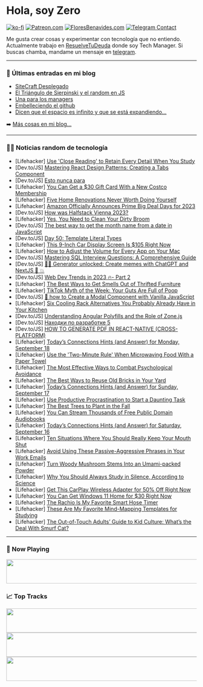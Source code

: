 # Hola, soy Zero

[![ko-fi](https://ko-fi.com/img/githubbutton_sm.svg)](https://ko-fi.com/J3J4N0LUK)
[![Patreon.com](https://img.shields.io/endpoint.svg?url=https%3A%2F%2Fshieldsio-patreon.vercel.app%2Fapi%3Fusername%3Dzerodragon%26type%3Dpatrons&style=for-the-badge)](https://patreon.com/zerodragon)
[![FloresBenavides.com](https://img.shields.io/website?down_message=oops&label=MiBlog&style=for-the-badge&up_message=online&url=https%3A%2F%2Ffloresbenavides.com)](https://floresbenavides.com)
[![Telegram Contact](https://img.shields.io/badge/escr%C3%ADbeme-ZeroDragon-%2326A5E4?style=for-the-badge&logo=telegram)](https://t.me/zerodragon)

Me gusta crear cosas y experimentar con tecnología que no entiendo.
Actualmente trabajo en [ResuelveTuDeuda](http://github.com/resuelve) donde soy Tech Manager.
Si buscas chamba, mandame un mensaje en [telegram](https://t.me/zerodragon).

---

### 📕 Últimas entradas en mi blog
<!-- BLOG-POST-LIST:START -->
- [SiteCraft Desplegado](https://floresbenavides.com/sitecraft-desplegado/)
- [El Triángulo de Sierpinski y el random en JS](https://floresbenavides.com/el-triangulo-de-sierpinski-y-el-random-en-js/)
- [Una para los managers](https://floresbenavides.com/una-para-los-managers/)
- [Embelleciendo el github](https://floresbenavides.com/embelleciendo-el-github/)
- [Dicen que el espacio es infinito y que se está expandiendo…](https://floresbenavides.com/dicen-que-el-espacio-es-infinito-y-que-se-esta-expandiendo/)
<!-- BLOG-POST-LIST:END -->

➡️ [Más cosas en mi blog...](https://floresbenavides.com)

---

### 👨‍💻 Noticias random de tecnología
<!-- TECH-POSTS:START -->
- [Lifehacker] [Use &#39;Close Reading&#39; to Retain Every Detail When You Study](https://lifehacker.com/use-close-reading-to-retain-every-detail-when-you-study-1850849002)
- [Dev.to/JS] [Mastering React Design Patterns: Creating a Tabs Component](https://dev.to/josephciullo/mastering-react-design-patterns-creating-a-tabs-component-1lem)
- [Dev.to/JS] [Esto nunca para](https://dev.to/ulisesserranop/esto-nunca-para-3mbk)
- [Lifehacker] [You Can Get a $30 Gift Card With a New Costco Membership](https://lifehacker.com/you-can-get-a-30-gift-card-with-a-new-costco-membershi-1850849083)
- [Lifehacker] [Five Home Renovations Never Worth Doing Yourself](https://lifehacker.com/five-home-renovations-never-worth-doing-yourself-1850848046)
- [Lifehacker] [Amazon Officially Announces Prime Big Deal Days for 2023](https://lifehacker.com/amazon-officially-announces-prime-big-deal-days-for-202-1850848692)
- [Dev.to/JS] [How was Halfstack Vienna 2023?](https://dev.to/bogomil/how-was-halfstack-vienna-2023-57o7)
- [Lifehacker] [Yes, You Need to Clean Your Dirty Broom](https://lifehacker.com/yes-you-need-to-clean-your-dirty-broom-1849701048)
- [Dev.to/JS] [The best way to get the month name from a date in JavaScript](https://dev.to/atapas/the-best-way-to-get-the-month-name-from-a-date-in-javascript-3pjn)
- [Dev.to/JS] [Day 50: Template Literal Types](https://dev.to/dhrn/day-50-template-literal-types-56hd)
- [Lifehacker] [This 9-Inch Car Display Screen Is $105 Right Now](https://lifehacker.com/this-9-inch-car-display-screen-is-105-right-now-1850842490)
- [Lifehacker] [How to Adjust the Volume for Every App on Your Mac](https://lifehacker.com/how-to-individually-control-audio-volume-for-every-app-1847455401)
- [Dev.to/JS] [Mastering SQL Interview Questions: A Comprehensive Guide](https://dev.to/sajalmanjhi/mastering-sql-interview-questions-a-comprehensive-guide-1ank)
- [Dev.to/JS] [🧞‍♂️ Generator unlocked: Create memes with ChatGPT and NextJS 🚀 💥](https://dev.to/triggerdotdev/generator-unlocked-create-memes-with-chatgpt-and-nextjs-2g3c)
- [Dev.to/JS] [Web Dev Trends in 2023 🔥- Part 2](https://dev.to/frjr17/web-dev-trends-in-2023-part-2-1m8l)
- [Lifehacker] [The Best Ways to Get Smells Out of Thrifted Furniture](https://lifehacker.com/the-best-ways-to-get-smells-out-of-thrifted-furniture-1850847872)
- [Lifehacker] [TikTok Myth of the Week: Your Guts Are Full of Poop](https://lifehacker.com/tiktok-gut-health-trend-1850844490)
- [Dev.to/JS] [🚀 how to Create a Modal Component with Vanilla JavaScript](https://dev.to/idurar/how-to-create-a-modal-component-with-just-javascript-without-react-or-vue-5767)
- [Lifehacker] [Six Cooling Rack Alternatives You Probably Already Have in Your Kitchen](https://lifehacker.com/cooling-rack-alternatives-1850844031)
- [Dev.to/JS] [Understanding Angular Polyfills and the Role of Zone.js](https://dev.to/chintanonweb/understanding-angular-polyfills-and-the-role-of-zonejs-48mi)
- [Dev.to/JS] [Находки по разработке 5](https://dev.to/potykion/nakhodki-po-razrabotkie-5-2683)
- [Dev.to/JS] [HOW TO GENERATE PDF IN REACT-NATIVE &lpar;CROSS-PLATFORM&rpar;](https://dev.to/cudium/how-to-generate-pdf-in-react-native-cross-platform-1f8g)
- [Lifehacker] [Today’s Connections Hints &lpar;and Answer&rpar; for Monday, September 18](https://lifehacker.com/connections-answer-today-september-18-2023-1850842534)
- [Lifehacker] [Use the &#39;Two-Minute Rule&#39; When Microwaving Food With a Paper Towel](https://lifehacker.com/use-the-two-minute-rule-when-microwaving-food-with-a-pa-1850846443)
- [Lifehacker] [The Most Effective Ways to Combat Psychological Avoidance](https://lifehacker.com/the-most-effective-ways-to-combat-psychological-avoidan-1850846448)
- [Lifehacker] [The Best Ways to Reuse Old Bricks in Your Yard](https://lifehacker.com/the-best-ways-to-reuse-old-bricks-in-your-yard-1850846451)
- [Lifehacker] [Today’s Connections Hints &lpar;and Answer&rpar; for Sunday, September 17](https://lifehacker.com/connections-answer-today-september-17-2023-1850842510)
- [Lifehacker] [Use Productive Procrastination to Start a Daunting Task](https://lifehacker.com/use-productive-procrastination-to-start-a-daunting-task-1850845462)
- [Lifehacker] [The Best Trees to Plant in the Fall](https://lifehacker.com/the-best-trees-to-plant-in-the-fall-1850845475)
- [Lifehacker] [You Can Stream Thousands of Free Public Domain Audiobooks](https://lifehacker.com/you-can-stream-thousands-of-free-public-domain-audioboo-1850845294)
- [Lifehacker] [Today’s Connections Hints &lpar;and Answer&rpar; for Saturday, September 16](https://lifehacker.com/connections-answer-today-september-16-2023-1850842165)
- [Lifehacker] [Ten Situations Where You Should Really Keep Your Mouth Shut](https://lifehacker.com/ten-situations-where-you-should-really-keep-your-mouth-1850844470)
- [Lifehacker] [Avoid Using These Passive-Aggressive Phrases in Your Work Emails](https://lifehacker.com/avoid-using-these-passive-aggressive-phrases-in-your-wo-1850843297)
- [Lifehacker] [Turn Woody Mushroom Stems Into an Umami-packed Powder](https://lifehacker.com/mushroom-umami-powder-recipe-1850843604)
- [Lifehacker] [Why You Should Always Study in Silence, According to Science](https://lifehacker.com/why-you-should-always-study-in-silence-according-to-sc-1850843477)
- [Lifehacker] [Get This CarPlay Wireless Adapter for 50% Off Right Now](https://lifehacker.com/get-this-carplay-wireless-adapter-for-50-off-right-now-1850839929)
- [Lifehacker] [You Can Get Windows 11 Home for $30 Right Now](https://lifehacker.com/you-can-get-windows-11-home-for-30-right-now-1850836810)
- [Lifehacker] [The Rachio Is My Favorite Smart Hose Timer](https://lifehacker.com/rachio-smart-hose-timer-review-1850842996)
- [Lifehacker] [These Are My Favorite Mind-Mapping Templates for Studying](https://lifehacker.com/these-are-my-favorite-mind-mapping-templates-for-studyi-1850843156)
- [Lifehacker] [The Out-of-Touch Adults’ Guide to Kid Culture: What’s the Deal With Smurf Cat?](https://lifehacker.com/what-is-smurf-cat-1850842927)<!-- TECH-POSTS:END -->

---

### 🎵 Now Playing
<a href="https://spotify-now-playing-dun.vercel.app/now-playing?open"><img src="https://spotify-now-playing-dun.vercel.app/now-playing" width="540" height="64"></a>

### 📈 Top Tracks
<a href="https://spotify-now-playing-dun.vercel.app/top-tracks?i=1&open"><img src="https://spotify-now-playing-dun.vercel.app/top-tracks?i=1" width="540" height="64"></a>
<a href="https://spotify-now-playing-dun.vercel.app/top-tracks?i=2&open"><img src="https://spotify-now-playing-dun.vercel.app/top-tracks?i=2" width="540" height="64"></a>
<a href="https://spotify-now-playing-dun.vercel.app/top-tracks?i=3&open"><img src="https://spotify-now-playing-dun.vercel.app/top-tracks?i=3" width="540" height="64"></a>
